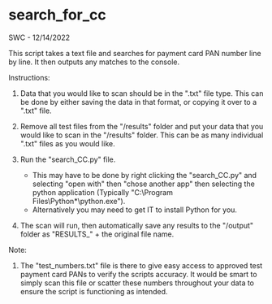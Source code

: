 # search_for_cc
SWC - 12/14/2022


This script takes a text file and searches for payment card PAN number line by line. It then outputs any matches to the console.

Instructions:

1. Data that you would like to scan should be in the ".txt" file type. This can be done by either saving the data in that format, or copying it over to a ".txt" file.
	
2. Remove all test files from the "/results" folder and put your data that you would like to scan in the "/results" folder. This can be as many individual ".txt" files as you would like.

2. Run the "search_CC.py" file.
	* This may have to be done by right clicking the "search_CC.py" and selecting "open with" then "chose another app" then selecting the python application (Typically "C:\Program Files\Python*\python.exe").
	* Alternatively you may need to get IT to install Python for you.

3. The scan will run, then automatically save any results to the "/output" folder as "RESULTS_" + the original file name.


Note:

1. The "test_numbers.txt" file is there to give easy access to approved test payment card PANs to verify the scripts accuracy. It would be smart to simply scan this file or scatter these numbers throughout your data to ensure the script is functioning as intended.
